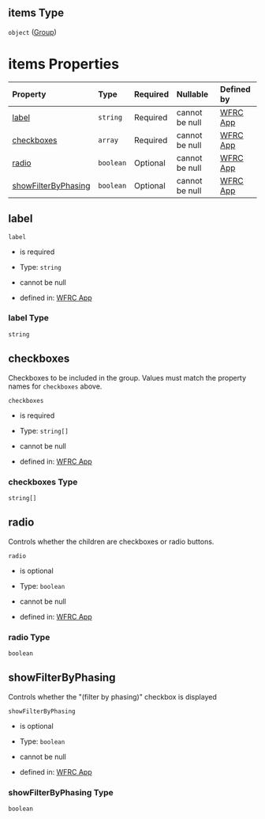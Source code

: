 ## items Type

`object` ([Group](config-properties-map-infos-map-info-properties-filter-properties-groups-group.md))

# items Properties

| Property                                    | Type      | Required | Nullable       | Defined by                                                                                                                                                                                                                                                                                               |
| :------------------------------------------ | :-------- | :------- | :------------- | :------------------------------------------------------------------------------------------------------------------------------------------------------------------------------------------------------------------------------------------------------------------------------------------------------- |
| [label](#label)                             | `string`  | Required | cannot be null | [WFRC App](config-properties-map-infos-map-info-properties-filter-properties-groups-group-properties-label.md "https://wfrc.org/wasatch-choice-map/config.schema.json#/properties/mapInfos/additionalProperties/properties/filter/properties/groups/items/properties/label")                             |
| [checkboxes](#checkboxes)                   | `array`   | Required | cannot be null | [WFRC App](config-properties-map-infos-map-info-properties-filter-properties-groups-group-properties-checkboxes.md "https://wfrc.org/wasatch-choice-map/config.schema.json#/properties/mapInfos/additionalProperties/properties/filter/properties/groups/items/properties/checkboxes")                   |
| [radio](#radio)                             | `boolean` | Optional | cannot be null | [WFRC App](config-properties-map-infos-map-info-properties-filter-properties-groups-group-properties-radio.md "https://wfrc.org/wasatch-choice-map/config.schema.json#/properties/mapInfos/additionalProperties/properties/filter/properties/groups/items/properties/radio")                             |
| [showFilterByPhasing](#showfilterbyphasing) | `boolean` | Optional | cannot be null | [WFRC App](config-properties-map-infos-map-info-properties-filter-properties-groups-group-properties-showfilterbyphasing.md "https://wfrc.org/wasatch-choice-map/config.schema.json#/properties/mapInfos/additionalProperties/properties/filter/properties/groups/items/properties/showFilterByPhasing") |

## label



`label`

*   is required

*   Type: `string`

*   cannot be null

*   defined in: [WFRC App](config-properties-map-infos-map-info-properties-filter-properties-groups-group-properties-label.md "https://wfrc.org/wasatch-choice-map/config.schema.json#/properties/mapInfos/additionalProperties/properties/filter/properties/groups/items/properties/label")

### label Type

`string`

## checkboxes

Checkboxes to be included in the group. Values must match the property names for `checkboxes` above.

`checkboxes`

*   is required

*   Type: `string[]`

*   cannot be null

*   defined in: [WFRC App](config-properties-map-infos-map-info-properties-filter-properties-groups-group-properties-checkboxes.md "https://wfrc.org/wasatch-choice-map/config.schema.json#/properties/mapInfos/additionalProperties/properties/filter/properties/groups/items/properties/checkboxes")

### checkboxes Type

`string[]`

## radio

Controls whether the children are checkboxes or radio buttons.

`radio`

*   is optional

*   Type: `boolean`

*   cannot be null

*   defined in: [WFRC App](config-properties-map-infos-map-info-properties-filter-properties-groups-group-properties-radio.md "https://wfrc.org/wasatch-choice-map/config.schema.json#/properties/mapInfos/additionalProperties/properties/filter/properties/groups/items/properties/radio")

### radio Type

`boolean`

## showFilterByPhasing

Controls whether the "(filter by phasing)" checkbox is displayed

`showFilterByPhasing`

*   is optional

*   Type: `boolean`

*   cannot be null

*   defined in: [WFRC App](config-properties-map-infos-map-info-properties-filter-properties-groups-group-properties-showfilterbyphasing.md "https://wfrc.org/wasatch-choice-map/config.schema.json#/properties/mapInfos/additionalProperties/properties/filter/properties/groups/items/properties/showFilterByPhasing")

### showFilterByPhasing Type

`boolean`
